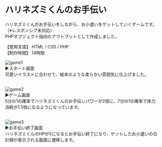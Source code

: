 # ハリネズミくんのお手伝い

ハリネズミくんがお手伝いをしながら、お小遣いをゲットしていくゲームです。（※レスポンシブ未対応）<br>
PHPオブジェクト指向のアウトプットとして作成しました。<br>

【使用言語】 HTML / CSS / PHP<br>
【制作時間】 14時間<br>

![game1](https://user-images.githubusercontent.com/65000342/81392783-23af5a00-915a-11ea-9963-42d4e774c8ae.png)<br>
▶︎スタート画面<br>
可愛いイラストに合わせて、絵本のような柔らかい雰囲気に仕上げました。<br>
<br>


![game2](https://user-images.githubusercontent.com/65000342/81392791-24e08700-915a-11ea-9a0a-38e4d6374214.png)<br>
▶︎ゲーム画面<br>
5分の1の確率でハリネズミくんのお手伝いパワーが2倍に、7分の1の確率で体力消耗が1.5倍になるようになっています。<br>
<br>


![game3](https://user-images.githubusercontent.com/65000342/81392795-2611b400-915a-11ea-9687-aa91929772b6.png)<br>
▶︎お手伝い終了画面<br>
ハリネズミくんのHPが0になるとお手伝い終了になり、ゲットしたお小遣いの合計額が表示される画面に遷移します。<br>
